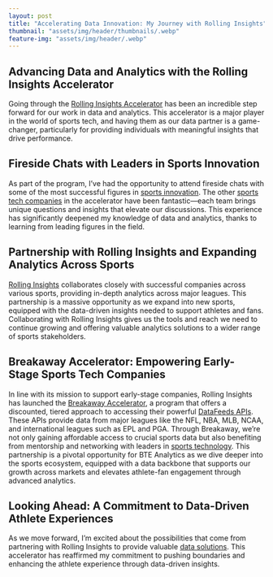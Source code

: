 ```yaml
---
layout: post
title: "Accelerating Data Innovation: My Journey with Rolling Insights"
thumbnail: "assets/img/header/thumbnails/.webp"
feature-img: "assets/img/header/.webp"
---
```


## Advancing Data and Analytics with the Rolling Insights Accelerator

Going through the [Rolling Insights Accelerator](https://rolling-insights.com/breakaway-accelerator/) has been an incredible step forward for our work in data and analytics. This accelerator is a major player in the world of sports tech, and having them as our data partner is a game-changer, particularly for providing individuals with meaningful insights that drive performance.

## Fireside Chats with Leaders in Sports Innovation

As part of the program, I’ve had the opportunity to attend fireside chats with some of the most successful figures in [sports innovation](https://sports.yahoo.com/sports-innovation-lab-announces-global-134200831.html). The other [sports tech companies](https://techcrunch.com/tag/sports-technology/) in the accelerator have been fantastic—each team brings unique questions and insights that elevate our discussions. This experience has significantly deepened my knowledge of data and analytics, thanks to learning from leading figures in the field.

## Partnership with Rolling Insights and Expanding Analytics Across Sports

[Rolling Insights](https://www.rollinginsights.com/) collaborates closely with successful companies across various sports, providing in-depth analytics across major leagues. This partnership is a massive opportunity as we expand into new sports, equipped with the data-driven insights needed to support athletes and fans. Collaborating with Rolling Insights gives us the tools and reach we need to continue growing and offering valuable analytics solutions to a wider range of sports stakeholders.

## Breakaway Accelerator: Empowering Early-Stage Sports Tech Companies

In line with its mission to support early-stage companies, Rolling Insights has launched the [Breakaway Accelerator](https://www.rollinginsights.com/breakaway), a program that offers a discounted, tiered approach to accessing their powerful [DataFeeds APIs](https://www.rollinginsights.com/datafeeds). These APIs provide data from major leagues like the NFL, NBA, MLB, NCAA, and international leagues such as EPL and PGA. Through Breakaway, we’re not only gaining affordable access to crucial sports data but also benefiting from mentorship and networking with leaders in [sports technology](https://mobidev.biz/blog/sports-technology-trends-innovations-to-adopt-in-sports-apps). This partnership is a pivotal opportunity for BTE Analytics as we dive deeper into the sports ecosystem, equipped with a data backbone that supports our growth across markets and elevates athlete-fan engagement through advanced analytics.

## Looking Ahead: A Commitment to Data-Driven Athlete Experiences

As we move forward, I’m excited about the possibilities that come from partnering with Rolling Insights to provide valuable [data solutions](https://www.datasolutionsinc.com/home). This accelerator has reaffirmed my commitment to pushing boundaries and enhancing the athlete experience through data-driven insights.

